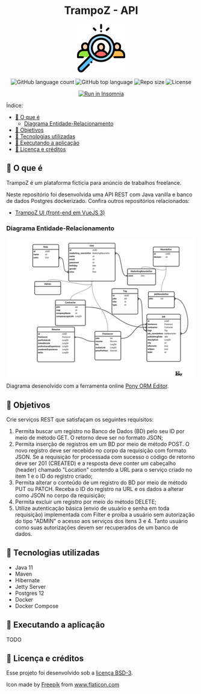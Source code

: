 <div align="center">
    <h1>TrampoZ - API</h1>
    <img alt="TrampoZ logo" src=".github/images/logo.svg"
    style="height: 128px; width: 128px;" />
</div>

<p align="center">
  <img alt="GitHub language count" src="https://img.shields.io/github/languages/count/mrocha98/trampoz-api?style=flat-square"/>

  <img alt="GitHub top language" src="https://img.shields.io/github/languages/top/mrocha98/trampoz-api?style=flat-square"/>

  <img alt="Repo size" src="https://img.shields.io/github/repo-size/mrocha98/trampoz-api?style=flat-square"/>

  <img alt="License" src="https://img.shields.io/github/license/mrocha98/trampoz-api?style=flat-square"/>
</p>

<div align="center">
  <a href="#" target="_blank"><img src="https://insomnia.rest/images/run.svg" alt="Run in Insomnia"/></a>
</div>

Índice:

- [🤔 O que é](#-o-que-é)
  - [Diagrama Entidade-Relacionamento](#diagrama-entidade-relacionamento)
- [🎯 Objetivos](#-objetivos)
- [🔬 Tecnologias utilizadas](#-tecnologias-utilizadas)
- [🚀 Executando a aplicação](#-executando-a-aplicação)
- [📝 Licença e créditos](#-licença-e-créditos)

## 🤔 O que é

TrampoZ é um plataforma ficticia para anúncio de trabalhos freelance.

Neste repositório foi desenvolvida uma API REST com Java vanilla e banco de dados Postgres dockerizado.
Confira outros repositórios relacionados:

- [TrampoZ UI (front-end em VueJS 3)](https://github.com/mrocha98/trampoz-ui)

### Diagrama Entidade-Relacionamento

![MER image](.github/images/er-diagram.jpg)

Diagrama desenolvido com a ferramenta online [Pony ORM Editor](https://editor.ponyorm.com/).

## 🎯 Objetivos

Crie serviços REST que satisfaçam os seguintes requisitos:

1. Permita buscar um registro no Banco de Dados (BD) pelo seu ID por meio de
método GET. O retorno deve ser no formato JSON;
2. Permita inserção de registros em um BD por meio de método POST. O novo
registro deve ser recebido no corpo da requisição com formato JSON. Se a
requisição for processada com sucesso o código de retorno deve ser 201
(CREATED) e a resposta deve conter um cabeçalho (header) chamado
"Location" contendo a URL para o serviço criado no item 1 e o ID do registro
criado;
3. Permita alterar o conteúdo de um registro do BD por meio de método PUT ou
PATCH. Receba o ID do registro na URL e os dados a alterar como JSON no
corpo da requisição;
4. Permita excluir um registro por meio do método DELETE;
5. Utilize autenticação básica (envio de usuário e senha em toda requisição)
implementada com Filter e proíba a usuário sem autorização do tipo "ADMIN"
o acesso aos serviços dos itens 3 e 4. Tanto usuário como suas autorizações
devem ser recuperados de um banco de dados.

## 🔬 Tecnologias utilizadas

- Java 11
- Maven
- Hibernate
- Jetty Server
- Postgres 12
- Docker
- Docker Compose

## 🚀 Executando a aplicação

TODO

## 📝 Licença e créditos

Esse projeto foi desenvolvido sob a [licença BSD-3](https://github.com/mrocha98/trampoz-api/blob/master/LICENSE).

Icon made by <a href="http://www.freepik.com/" title="Freepik">Freepik</a> from <a href="https://www.flaticon.com/" title="Flaticon"> www.flaticon.com</a>
